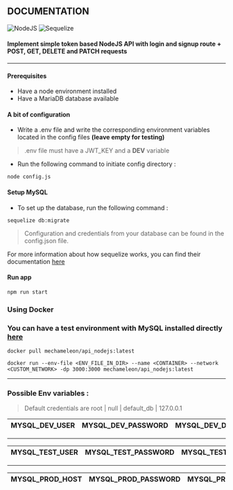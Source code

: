 ## DOCUMENTATION ##

![NodeJS](https://img.shields.io/badge/NodeJS-100%25-5FA04E?logo=nodedotjs)
![Sequelize](https://img.shields.io/badge/Sequelize-MySQL-blue?logo=sequelize)

#### Implement simple token based NodeJS API with login and signup route + POST, GET, DELETE and PATCH requests

***

#### Prerequisites

- Have a node environment installed
- Have a MariaDB database available

#### A bit of configuration

- Write a .env file and write the corresponding environment variables located in the config files <strong>(leave empty for testing)</strong> 

>
> .env file must have a JWT_KEY and a __DEV__ variable
>

- Run the following command to initiate config directory :

```
node config.js
```
#### Setup MySQL

- To set up the database, run the following command :

```
sequelize db:migrate
```

> Configuration and credentials from your database can be found in the config.json file. 

For more information about how sequelize works, you can find their documentation [here](https://sequelize.org/)

#### Run app

```
npm run start
```

### Using Docker

### You can have a test environment with MySQL installed directly [here](https://github.com/Manianise/api_nodejs_mysql)

```
docker pull mechameleon/api_nodejs:latest
```

```
docker run --env-file <ENV_FILE_IN_DIR> --name <CONTAINER> --network <CUSTOM_NETWORK> -dp 3000:3000 mechameleon/api_nodejs:latest
```
***
### Possible Env variables :

> Default credentials are root | null | default_db | 127.0.0.1

MYSQL_DEV_USER | MYSQL_DEV_PASSWORD | MYSQL_DEV_DB | MYSQL_DEV_HOST
:---------------:|:---------------:|:---------------:|:---------------:|
***
MYSQL_TEST_USER | MYSQL_TEST_PASSWORD | MYSQL_TEST_DB | MYSQL_TEST_HOST
:---------------:|:---------------:|:---------------:|:---------------:|
***
MYSQL_PROD_HOST | MYSQL_PROD_PASSWORD | MYSQL_PROD_DB | MYSQL_PROD_HOST
:---------------:|:---------------:|:---------------:|:---------------:|

